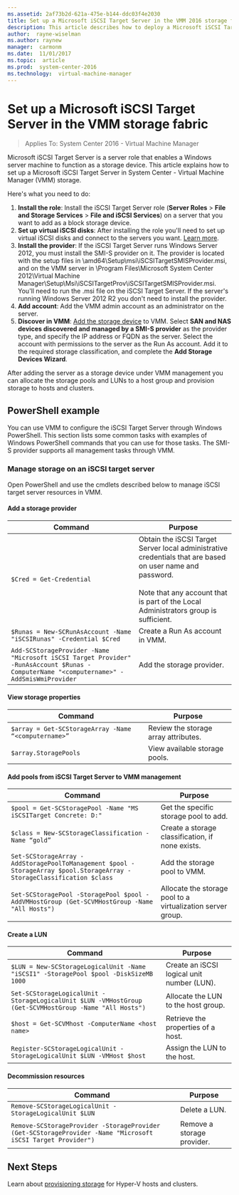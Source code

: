 ```yaml
---
ms.assetid: 2af73b2d-621a-475e-b144-ddc03f4e2030
title: Set up a Microsoft iSCSI Target Server in the VMM 2016 storage fabric
description: This article describes how to deploy a Microsoft iSCSI Target Server in the VMM storage fabric
author:  rayne-wiselman
ms.author: raynew
manager:  carmonm
ms.date:  11/01/2017
ms.topic:  article
ms.prod:  system-center-2016
ms.technology:  virtual-machine-manager
---
```


# Set up a Microsoft iSCSI Target Server in the VMM storage fabric

>Applies To: System Center 2016 - Virtual Machine Manager

Microsoft iSCSI Target Server is a server role that enables a Windows server machine to function as a storage device. This article explains how to set up a Microsoft iSCSI Target Server in System Center - Virtual Machine Manager (VMM) storage.

Here's what you need to do:


1. **Install the role**: Install the iSCSI Target Server role (**Server Roles** > **File and Storage Services** > **File and iSCSI Services**) on a server that you want to add as a block storage device.
2. **Set up virtual iSCSI disks**: After installing the role you'll need to set up virtual iSCSI disks and connect to the servers you want. [Learn more](https://blogs.technet.microsoft.com/amitd/2014/06/17/configure-windows-2012-r2-as-iscsi-target/).
3. **Install the provider**: If the iSCSI Target Server runs Windows Server 2012, you must install the SMI-S provider on it. The provider is located with the setup files in \amd64\Setup\msi\iSCSITargetSMISProvider.msi, and on the VMM server in \Program Files\Microsoft System Center 2012\Virtual Machine Manager\Setup\Msi\iSCSITargetProv\iSCSITargetSMISProvider.msi. You'll need to run the .msi file on the iSCSI Target Server. If the server's running Windows Server 2012 R2 you don't need to install the provider.
4. **Add account**: Add the VMM admin account as an administrator on the server.
5. **Discover in VMM**: [Add the storage device](storage-device.md) to VMM. Select **SAN and NAS devices discovered and managed by a SMI-S provider** as the provider type, and specify the IP address or FQDN as the server. Select the account with permissions to the server as the Run As account. Add it to the required storage classification, and complete the **Add Storage Devices Wizard**.


After adding the server as a storage device under VMM management you can allocate the storage pools and LUNs to a host group and provision storage to hosts and clusters.

## PowerShell example

You can use VMM to configure the iSCSI Target Server through Windows PowerShell. This section lists some common tasks with examples of Windows PowerShell commands that you can use for those tasks. The SMI-S provider supports all management tasks through VMM.

### Manage storage on an iSCSI target server

Open PowerShell and use the cmdlets described below to manage iSCSI target server resources in VMM.



#### Add a storage provider

|Command|Purpose|
|-----------|-----------|
|`$Cred = Get-Credential`|Obtain the iSCSI Target Server local administrative credentials that are based on user name and password.<br /><br />Note that any account that is part of the Local Administrators group is sufficient.|
|`$Runas = New-SCRunAsAccount -Name "iSCSIRunas" -Credential $Cred`|Create a Run As account in VMM.|
|`Add-SCStorageProvider -Name "Microsoft iSCSI Target Provider" -RunAsAccount $Runas -ComputerName "<computername>" -AddSmisWmiProvider`|Add the storage provider.|

#### View storage properties

|Command|Purpose|
|-----------|-----------|
|`$array = Get-SCStorageArray -Name “<computername>”`|Review the storage array attributes.|
|`$array.StoragePools`|View available storage pools.|

#### Add pools from iSCSI Target Server to VMM management

|Command|Purpose|
|-----------|-----------|
|`$pool = Get-SCStoragePool -Name "MS iSCSITarget Concrete: D:"`|Get the specific storage pool to add.|
|`$class = New-SCStorageClassification -Name “gold”`|Create a storage classification, if none exists.|
|`Set-SCStorageArray -AddStoragePoolToManagement $pool -StorageArray $pool.StorageArray -StorageClassification $class`|Add the storage pool to VMM.|
|`Set-SCStoragePool -StoragePool $pool -AddVMHostGroup (Get-SCVMHostGroup -Name "All Hosts")`|Allocate the storage pool to a virtualization server group.|

#### Create a LUN

|Command|Purpose|
|-----------|-----------|
|`$LUN = New-SCStorageLogicalUnit -Name "iSCSI1" -StoragePool $pool -DiskSizeMB 1000`|Create an iSCSI logical unit number (LUN).|
|`Set-SCStorageLogicalUnit -StorageLogicalUnit $LUN -VMHostGroup (Get-SCVMHostGroup -Name "All Hosts")`|Allocate the LUN to the host group.|
|`$host = Get-SCVMhost -ComputerName <host name>`|Retrieve the properties of a host.|
|`Register-SCStorageLogicalUnit -StorageLogicalUnit $LUN -VMHost $host`|Assign the LUN to the host.|

#### Decommission resources

|Command|Purpose|
|-----------|-----------|
|`Remove-SCStorageLogicalUnit -StorageLogicalUnit $LUN`|Delete a LUN.|
|`Remove-SCStorageProvider -StorageProvider (Get-SCStorageProvider -Name "Microsoft iSCSI Target Provider")`|Remove a storage provider.|

## Next Steps

Learn about [provisioning storage](hyper-v-storage.md) for Hyper-V hosts and clusters.
